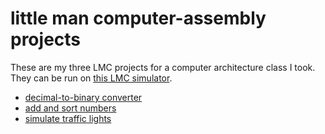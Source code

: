 # little man computer-assembly projects
These are my three LMC projects for a computer architecture class I took. They can be run on [this LMC simulator](https://peterhigginson.co.uk/lmc/).

- [decimal-to-binary converter]()
- [add and sort numbers]()
- [simulate traffic lights]()
